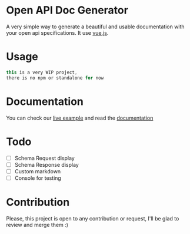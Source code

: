 # Open API Doc Generator
A very simple way to generate a beautiful and usable documentation with your open api specifications. It use [vue.js](https://github.com/vuejs/vue).

# Usage
```javascript
this is a very WIP project, 
there is no npm or standalone for now
```


# Documentation
You can check our [live example](https://bodinsamuel.github.io/openapi-doc-generator/) and read the [documentation](/Documentation.md)

# Todo
- [ ] Schema Request display
- [ ] Schema Response display
- [ ] Custom markdown 
- [ ] Console for testing

# Contribution
Please, this project is open to any contribution or request, I'll be glad to review and merge them :)
